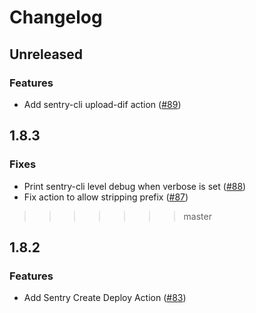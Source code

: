 # Changelog

## Unreleased

### Features

- Add sentry-cli upload-dif action ([#89](https://github.com/getsentry/sentry-fastlane-plugin/pull/89))


## 1.8.3

### Fixes

- Print sentry-cli level debug when verbose is set ([#88](https://github.com/getsentry/sentry-fastlane-plugin/pull/88))
- Fix action to allow stripping prefix ([#87](https://github.com/getsentry/sentry-fastlane-plugin/pull/87))
>>>>>>> master

## 1.8.2

### Features

- Add Sentry Create Deploy Action ([#83](https://github.com/getsentry/sentry-fastlane-plugin/pull/83))